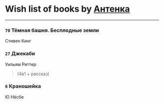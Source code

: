 # Wish list of books by [Антенка](https://plus.google.com/u/0/118158645037334943900/)
---

### `70` Тёмная башня. Бесплодные земли
Стивен Кинг

### `27` Джекаби
Уильям Риттер
> (4в1 + рассказ)

### `6` Краношейка
Ю Нёсбе


